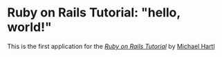 # Ruby on Rails Tutorial: "hello, world!"

This is the first application for the 
[*Ruby on Rails Tutorial*](http://www.railstutorial.org/)
by [Michael Hartl](http://michaelhartl.com)
